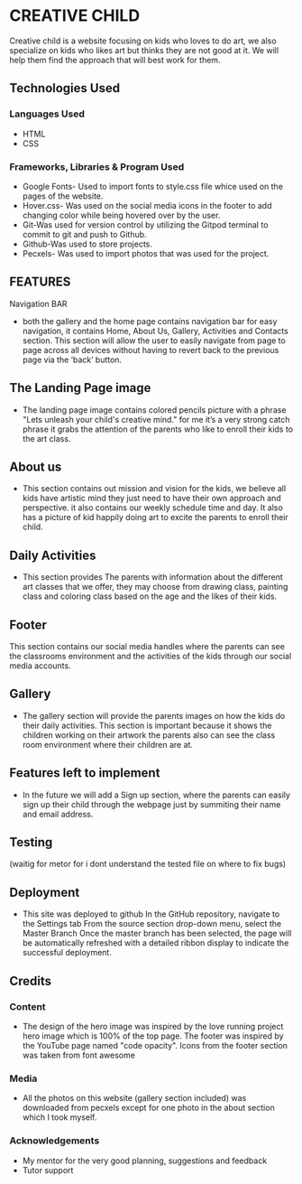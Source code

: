 
<h1>CREATIVE CHILD</h1>

<p>Creative child is a website focusing on kids who loves to do art, 
we also specialize on kids who likes art but thinks they are not good at it.
We will help them find the approach that will best work for them.</p>

<h2>Technologies Used</h2>
<h3>Languages Used</h3>
<ul>
<li>HTML</li>
<li>CSS</li>
</ul>


<h3>Frameworks, Libraries & Program Used</h3>
<ul>
<li>Google Fonts- Used to import fonts to style.css file whice used on the pages of the website.</li>
<li>Hover.css- Was used on the social media icons in the footer to add changing color while being hovered over by the user.</li>
<li>Git-Was used for version control by utilizing the Gitpod terminal to commit to git and push to Github.</li>
<li>Github-Was used to store projects.</li>
<li>Pecxels- Was used to import photos that was used for the project.</li>
</ul>
<h2>FEATURES</h2>
Navigation BAR
<ul>
<li>
both the gallery and the home page contains navigation bar for easy navigation, it contains Home, About Us, Gallery, Activities and Contacts section.
This section will allow the user to easily navigate from page to page across all devices without having to revert back to the previous page via the ‘back’ button.
</li>
</ul>



<h2>The Landing Page image</h2>
<ul>
<li>The landing page image contains colored pencils picture with a phrase "Lets unleash your child's creative mind."
for me it’s a very strong catch phrase it grabs the attention of the parents who like to enroll their kids to the art class.</li>
</ul>


<h2>About us</h2>
<ul>
<li>This section contains out mission and vision for the kids, we believe all kids have artistic mind they just need to have their own approach and perspective.
it also contains our weekly schedule time and day. It also has a picture of kid happily doing art to excite the parents to enroll their child.
</li>
</ul>

<h2>Daily Activities</h2>
<ul>
<li>This section provides The parents with information about the different art classes that we offer,
they may choose from drawing class, painting class and coloring class based on the age and the likes of their kids.</li>
</ul>

<h2>Footer</h2>
This section contains our social media handles where the parents can see the classrooms environment and the activities of the  kids through our social media accounts.

<h2>Gallery</h2>
<ul>
<li>The gallery section will provide the parents images on how the kids do their daily activities.
This section is important because it shows the children working on their artwork the parents 
also can see the class room environment where their children are at.
</li>
</ul>    


<h2>Features left to implement</h2>
<ul>
<li>In the future we will add a Sign up section, where the parents can easily sign up their child through the webpage
just by summiting their name and email address.</li>
</ul>


<h2>Testing</h2>(waitig for metor for i dont understand the tested file on where to fix bugs)



<h2>Deployment</h2>
<ul>
<li>This site was deployed to github
In the GitHub repository, navigate to the Settings tab
From the source section drop-down menu, select the Master Branch
Once the master branch has been selected, the page will be automatically refreshed with a detailed ribbon display to indicate the successful deployment.
</li>
</ul>

<h2>Credits</h2>
<h3>Content</h3>
<ul>
<li>The design of the hero image was inspired by the love running project hero image which is 100% of the top page.
The footer was inspired by the YouTube page named "code opacity".
Icons from the footer section was taken from font awesome</li>
</ul>

<h3>Media</h3>
<ul>
<li>All the photos on this website (gallery section included) was downloaded from pecxels except for one photo in the about section which I took myself.</li>
</ul>


<h3>Acknowledgements</h3>
<ul>
<li>My mentor for the very good planning, suggestions and feedback</li>
<li>Tutor support</li>
</ul>



